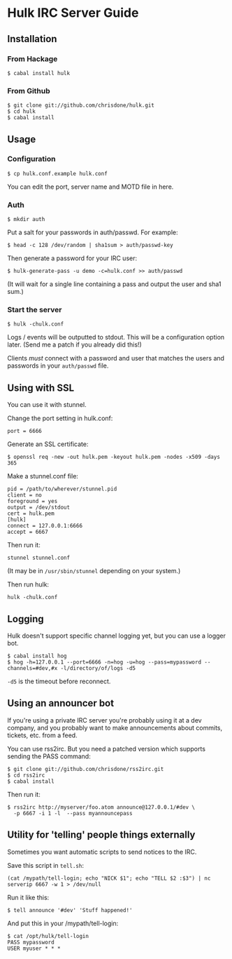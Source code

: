 # Hulk IRC Server Guide

## Installation

### From Hackage

    $ cabal install hulk

### From Github

    $ git clone git://github.com/chrisdone/hulk.git
    $ cd hulk
    $ cabal install

## Usage

### Configuration

    $ cp hulk.conf.example hulk.conf
    
You can edit the port, server name and MOTD file in here.
    
### Auth

    $ mkdir auth

Put a salt for your passwords in auth/passwd. For example:

    $ head -c 128 /dev/random | sha1sum > auth/passwd-key

Then generate a password for your IRC user:

    $ hulk-generate-pass -u demo -c=hulk.conf >> auth/passwd

(It will wait for a single line containing a pass and output the user
and sha1 sum.)

### Start the server

    $ hulk -chulk.conf

Logs / events will be outputted to stdout. This will be a
configuration option later. (Send me a patch if you already did this!)

Clients *must* connect with a password and user that matches the users
and passwords in your `auth/passwd` file.

## Using with SSL

You can use it with stunnel.

Change the port setting in hulk.conf:

    port = 6666

Generate an SSL certificate:

    $ openssl req -new -out hulk.pem -keyout hulk.pem -nodes -x509 -days 365

Make a stunnel.conf file:

    pid = /path/to/wherever/stunnel.pid
    client = no
    foreground = yes
    output = /dev/stdout
    cert = hulk.pem
    [hulk]
    connect = 127.0.0.1:6666
    accept = 6667
    
Then run it:
    
    stunnel stunnel.conf

(It may be in `/usr/sbin/stunnel` depending on your system.)

Then run hulk:

    hulk -chulk.conf

## Logging

Hulk doesn't support specific channel logging yet, but you can use a
logger bot.

    $ cabal install hog
    $ hog -h=127.0.0.1 --port=6666 -n=hog -u=hog --pass=mypassword --channels=#dev,#x -l/directory/of/logs -d5

`-d5` is the timeout before reconnect.

## Using an announcer bot

If you're using a private IRC server you're probably using it at a dev
company, and you probably want to make announcements about commits,
tickets, etc. from a feed.

You can use rss2irc. But you need a patched version which supports
sending the PASS command:

    $ git clone git://github.com/chrisdone/rss2irc.git
    $ cd rss2irc
    $ cabal install

Then run it:

    $ rss2irc http://myserver/foo.atom announce@127.0.0.1/#dev \
      -p 6667 -i 1 -l  --pass myannouncepass

## Utility for 'telling' people things externally

Sometimes you want automatic scripts to send notices to the IRC.

Save this script in `tell.sh`:

    (cat /mypath/tell-login; echo "NICK $1"; echo "TELL $2 :$3") | nc serverip 6667 -w 1 > /dev/null

Run it like this:

    $ tell announce '#dev' 'Stuff happened!'

And put this in your /mypath/tell-login:

    $ cat /opt/hulk/tell-login
    PASS mypassword
    USER myuser * * *
